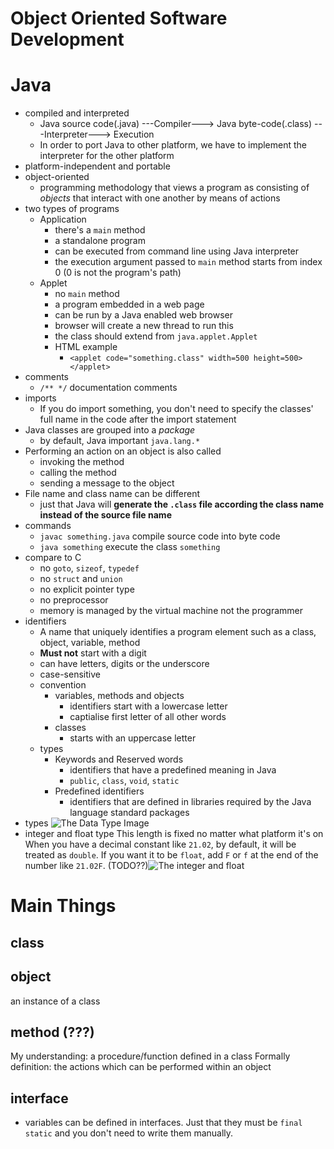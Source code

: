 Object Oriented Software Development
=====

Java
=====

- compiled and interpreted
    + Java source code(.java) ---Compiler---> Java byte-code(.class) ---Interpreter---> Execution
    + In order to port Java to other platform, we have to implement the interpreter for the other platform
- platform-independent and portable
- object-oriented 
   + programming methodology that views a program as consisting of *objects* that interact with one another by means of actions
- two types of programs
    + Application
        * there's a `main` method
        * a standalone program
        * can be executed from command line using Java interpreter
        * the execution argument passed to `main` method starts from index 0 (0 is not the program's path)
    + Applet
        * no `main` method
        * a program embedded in a web page
        * can be run by a Java enabled web browser
        * browser will create a new thread to run this
        * the class should extend from `java.applet.Applet`
        * HTML example
            - `<applet code="something.class" width=500 height=500></applet>`
- comments
    + `/** */` documentation comments
- imports
    + If you do import something, you don't need to specify the classes' full name in the code after the import statement
- Java classes are grouped into a *package*
    + by default, Java important `java.lang.*`
- Performing an action on an object is also called
    + invoking the method
    + calling the method
    + sending a message to the object
- File name and class name can be different
    + just that Java will **generate the `.class` file according the class name instead of the source file name**
- commands
    + `javac something.java` compile source code into byte code
    + `java something` execute the class `something`
- compare to C
    + no `goto`, `sizeof`, `typedef`
    + no `struct` and `union`
    + no explicit pointer type
    + no preprocessor
    + memory is managed by the virtual machine not the programmer  
- identifiers
    + A name that uniquely identifies a program element such as a class, object, variable, method
    + **Must not** start with a digit
    + can have letters, digits or the underscore
    + case-sensitive
    + convention
        * variables, methods and objects
            - identifiers start with a lowercase letter
            - captialise first letter of all other words
        * classes
            - starts with an uppercase letter
    + types
        * Keywords and Reserved words
            - identifiers that have a predefined meaning in Java
            - `public`, `class`, `void`, `static`
        * Predefined identifiers
            - identifiers that are defined in libraries required by the Java language standard packages
- types
![The Data Type Image](Summary_Images/The_Data_Type_Image.PNG)
- integer and float type
This length is fixed no matter what platform it's on
When you have a decimal constant like `21.02`, by default, it will be treated as `double`. If you want it to be `float`, add `F` or `f` at the end of the number like `21.02F`.
(TODO??)![The integer and float]()


Main Things
=====

class
-----

object
-----

an instance of a class

method (???)
-----

My understanding: a procedure/function defined in a class
Formally definition: the actions which can be performed within an object

interface
-----

- variables can be defined in interfaces. Just that they must be `final static` and you don't need to write them manually.